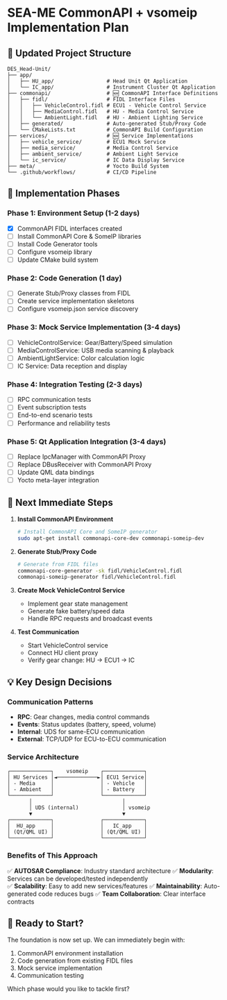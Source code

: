 # SEA-ME CommonAPI + vsomeip Implementation Plan

## 📁 Updated Project Structure

```
DES_Head-Unit/
├── app/
│   ├── HU_app/                 # Head Unit Qt Application
│   └── IC_app/                 # Instrument Cluster Qt Application
├── commonapi/                  # 🆕 CommonAPI Interface Definitions
│   ├── fidl/                   # FIDL Interface Files
│   │   ├── VehicleControl.fidl # ECU1 - Vehicle Control Service
│   │   ├── MediaControl.fidl   # HU - Media Control Service
│   │   └── AmbientLight.fidl   # HU - Ambient Lighting Service
│   ├── generated/              # Auto-generated Stub/Proxy Code
│   └── CMakeLists.txt          # CommonAPI Build Configuration
├── services/                   # 🆕 Service Implementations
│   ├── vehicle_service/        # ECU1 Mock Service
│   ├── media_service/          # Media Control Service
│   ├── ambient_service/        # Ambient Light Service
│   └── ic_service/             # IC Data Display Service
├── meta/                       # Yocto Build System
└── .github/workflows/          # CI/CD Pipeline
```

## 🎯 Implementation Phases

### Phase 1: Environment Setup (1-2 days)
- [x] CommonAPI FIDL interfaces created
- [ ] Install CommonAPI Core & SomeIP libraries
- [ ] Install Code Generator tools
- [ ] Configure vsomeip library
- [ ] Update CMake build system

### Phase 2: Code Generation (1 day)
- [ ] Generate Stub/Proxy classes from FIDL
- [ ] Create service implementation skeletons
- [ ] Configure vsomeip.json service discovery

### Phase 3: Mock Service Implementation (3-4 days)
- [ ] VehicleControlService: Gear/Battery/Speed simulation
- [ ] MediaControlService: USB media scanning & playback
- [ ] AmbientLightService: Color calculation logic
- [ ] IC Service: Data reception and display

### Phase 4: Integration Testing (2-3 days)
- [ ] RPC communication tests
- [ ] Event subscription tests  
- [ ] End-to-end scenario tests
- [ ] Performance and reliability tests

### Phase 5: Qt Application Integration (3-4 days)
- [ ] Replace IpcManager with CommonAPI Proxy
- [ ] Replace DBusReceiver with CommonAPI Proxy
- [ ] Update QML data bindings
- [ ] Yocto meta-layer integration

## 🔧 Next Immediate Steps

1. **Install CommonAPI Environment**
   ```bash
   # Install CommonAPI Core and SomeIP generator
   sudo apt-get install commonapi-core-dev commonapi-someip-dev
   ```

2. **Generate Stub/Proxy Code**
   ```bash
   # Generate from FIDL files
   commonapi-core-generator -sk fidl/VehicleControl.fidl
   commonapi-someip-generator fidl/VehicleControl.fidl
   ```

3. **Create Mock VehicleControl Service**
   - Implement gear state management
   - Generate fake battery/speed data
   - Handle RPC requests and broadcast events

4. **Test Communication**
   - Start VehicleControl service
   - Connect HU client proxy
   - Verify gear change: HU → ECU1 → IC

## 💡 Key Design Decisions

### Communication Patterns
- **RPC**: Gear changes, media control commands
- **Events**: Status updates (battery, speed, volume)
- **Internal**: UDS for same-ECU communication  
- **External**: TCP/UDP for ECU-to-ECU communication

### Service Architecture
```
┌─────────────┐    vsomeip    ┌─────────────┐
│ HU Services │◄─────────────►│ ECU1 Service│
│ - Media     │               │ - Vehicle   │
│ - Ambient   │               │ - Battery   │
└─────────────┘               └─────────────┘
       │                             │
       │ UDS (internal)              │ vsomeip
       ▼                             ▼
┌─────────────┐               ┌─────────────┐
│  HU_app     │               │   IC_app    │
│ (Qt/QML UI) │               │ (Qt/QML UI) │
└─────────────┘               └─────────────┘
```

### Benefits of This Approach
✅ **AUTOSAR Compliance**: Industry standard architecture
✅ **Modularity**: Services can be developed/tested independently  
✅ **Scalability**: Easy to add new services/features
✅ **Maintainability**: Auto-generated code reduces bugs
✅ **Team Collaboration**: Clear interface contracts

## 🚀 Ready to Start?

The foundation is now set up. We can immediately begin with:
1. CommonAPI environment installation
2. Code generation from existing FIDL files
3. Mock service implementation
4. Communication testing

Which phase would you like to tackle first?
